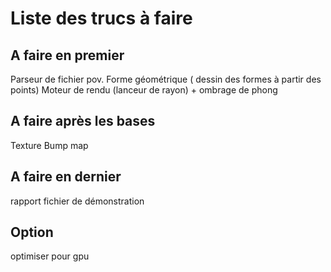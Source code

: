 # Liste des trucs à faire

## A faire en premier

Parseur de fichier pov.
Forme géométrique ( dessin des formes à partir des points)
Moteur de rendu (lanceur de rayon) + ombrage de phong

## A faire après les bases
Texture
Bump map

## A faire en dernier
rapport
fichier de démonstration

## Option

optimiser pour gpu
